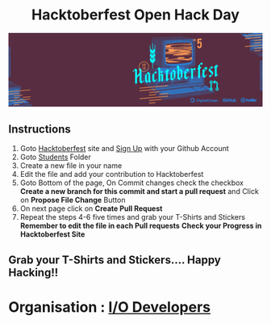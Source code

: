 <h1 align="center">Hacktoberfest Open Hack Day</h1>

![Hacktoberfest](img/cover.png)

## Instructions
1. Goto [Hacktoberfest](https://hacktoberfest.digitalocean.com/) site and [Sign Up](https://hacktoberfest.digitalocean.com/sign_up/register) with your Github Account
2. Goto [Students](/students) Folder
3. Create a new file in your name
4. Edit the file and add your contribution to Hacktoberfest
5. Goto Bottom of the page, On Commit changes check the checkbox <b>Create a new branch for this commit and start a pull request</b> and Click on <b>Propose File Change</b> Button
6. On next page click on <b>Create Pull Request</b>
7. Repeat the steps 4-6 five times and grab your T-Shirts and Stickers<br>
<b>Remember to edit the file in each Pull requests</b>
<b>Check your Progress in Hacktoberfest Site</b>

## Grab your T-Shirts and Stickers.... Happy Hacking!!
# Organisation : [I/O Developers](https://iodev.co.in/)
